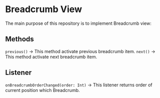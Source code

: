 # Breadcrumb View
The main purpose of this repository is to implement Breadcrumb view:

## Methods
`previous()` -> This method activate previous breadcrumb item.
`next()` -> This method activate next breadcrumb item.

## Listener
`onBreadcrumbOrderChanged(order: Int)` -> This listener returns order of current position which Breadcrumb.

